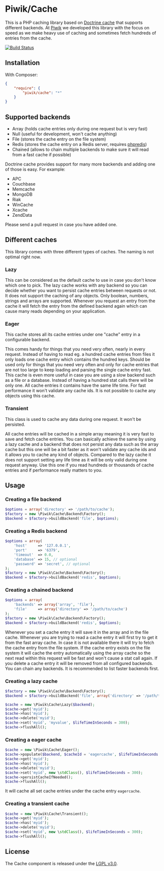 # Piwik/Cache

This is a PHP caching library based on [Doctrine cache](https://github.com/doctrine/cache) that supports different backends. 
At [Piwik](http://piwik.org) we developed this library with the focus on speed as we make heavy use of caching and 
sometimes fetch hundreds of entries from the cache.

[![Build Status](https://travis-ci.org/piwik/component-cache.svg?branch=master)](https://travis-ci.org/piwik/component-cache)

## Installation

With Composer:

```json
{
    "require": {
        "piwik/cache": "*"
    }
}
```

## Supported backends
* Array (holds cache entries only during one request but is very fast)
* Null (useful for development, won't cache anything)
* File (stores the cache entry on the file system)
* Redis (stores the cache entry on a Redis server, requires [phpredis](https://github.com/nicolasff/phpredis))
* Chained (allows to chain multiple backends to make sure it will read from a fast cache if possible)

Doctrine cache provides support for many more backends and adding one of those is easy. For example:
* APC
* Couchbase
* Memcache
* MongoDB
* Riak
* WinCache
* Xcache
* ZendData

Please send a pull request in case you have added one. 

## Different caches

This library comes with three different types of caches. The naming is not optimal right now.

### Lazy

This can be considered as the default cache to use in case you don't know which one to pick. The lazy cache works with 
any backend so you can decide whether you want to persist cache entries between requests or not. It does not support 
the caching of any objects. Only boolean, numbers, strings and arrays are supported. Whenever you request an entry 
from the cache it will fetch the entry from the defined backend again which can cause many reads depending on your 
application.

### Eager

This cache stores all its cache entries under one "cache" entry in a configurable backend.

This comes handy for things that you need very often, nearly in every request. Instead of having to read eg.
a hundred cache entries from files it only loads one cache entry which contains the hundred keys. Should be used only 
for things that you need very often and only for cache entries that are not too large to keep loading and parsing the 
single cache entry fast. This cache is even more useful in case you are using a slow backend such as a file or a database.
 Instead of having a hundred stat calls there will be only one. All cache entries it contains have the same life time. 
 For fast performance it won't validate any cache ids. It is not possible to cache any objects using this cache.

### Transient

This class is used to cache any data during one request. It won't be persisted.

All cache entries will be cached in a simple array meaning it is very fast to save and fetch cache entries. You can 
basically achieve the same by using a lazy cache and a backend that does not persist any data such as the array cache 
but this one will be a bit faster as it won't validate any cache ids and it allows you to cache any kind of objects.
Compared to the lazy cache it does not support setting any life time as it will be only valid during one request anyway.
Use this one if you read hundreds or thousands of cache entries and if performance really matters to you.

## Usage

### Creating a file backend

```php
$options = array('directory' => '/path/to/cache');
$factory = new \Piwik\Cache\Backend\Factory();
$backend = $factory->buildBackend('file', $options);
```

### Creating a Redis backend

```php
$options = array(
    'host'     => '127.0.0.1',
    'port'     => '6379',
    'timeout'  => 0.0,
    'database' => 15, // optional
    'password' => 'secret', // optional
);
$factory = new \Piwik\Cache\Backend\Factory();
$backend = $factory->buildBackend('redis', $options);
```

### Creating a chained backend

```php
$options = array(
    'backends' => array('array', 'file'),
    'file'     => array('directory' => '/path/to/cache')
);
$factory = new \Piwik\Cache\Backend\Factory();
$backend = $factory->buildBackend('redis', $options);
```

Whenever you set a cache entry it will save it in the array and in the file cache. Whenever you are trying to read a cache
entry it will first try to get it from the fast array cache. In case it is not available there it will try to fetch
the cache entry from the file system. If the cache entry exists on the file system it will cache the entry automatically
using the array cache so the next read within this request will be fast and won't cause a stat call again. If you delete
 a cache entry it will be removed from all configured backends. You can chain any backends. It is recommended to list 
 faster backends first.

### Creating a lazy cache

```php
$factory = new \Piwik\Cache\Backend\Factory();
$backend = $factory->buildBackend('file', array('directory' => '/path/to/cache'));

$cache = new \Piwik\Cache\Lazy($backend);
$cache->get('myid');
$cache->has('myid');
$cache->delete('myid');
$cache->set('myid', 'myvalue', $lifeTimeInSeconds = 300);
$cache->flushAll();
```

### Creating a eager cache

```php
$cache = new \Piwik\Cache\Eager();
$cache->populate($backend, $cacheId = 'eagercache', $lifeTimeInSeconds = 300);
$cache->get('myid');
$cache->has('myid');
$cache->delete('myid');
$cache->set('myid', new \stdClass(), $lifeTimeInSeconds = 300);
$cache->persistCacheIfNeeded();
$cache->flushAll();
```

It will cache all set cache entries under the cache entry `eagercache`.

### Creating a transient cache

```php
$cache = new \Piwik\Cache\Transient();
$cache->get('myid');
$cache->has('myid');
$cache->delete('myid');
$cache->set('myid', new \stdClass(), $lifeTimeInSeconds = 300);
$cache->flushAll();
```

## License

The Cache component is released under the [LGPL v3.0](http://choosealicense.com/licenses/lgpl-3.0/).

